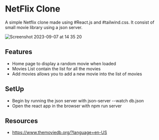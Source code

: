 # NetFlix Clone 

A simple Netflix clone made using #React.js and #tailwind.css. It consist of small movie library using a json server. 

![Screenshot 2023-09-07 at 14 35 20](https://github.com/Wuhoos/Netflix-Clone-101/assets/135660675/fe417d20-a023-442d-a118-43d9bae5b5c8)

## Features
- Home page to display a random movie when loaded
- Movies List contain the list for all the movies
- Add movies allows you to add a new movie into the list of movies

## SetUp 

- Begin by running the json server with json-server --watch db.json
- Open the react app in the browser with npm run server

## Resources
- https://www.themoviedb.org/?language=en-US

